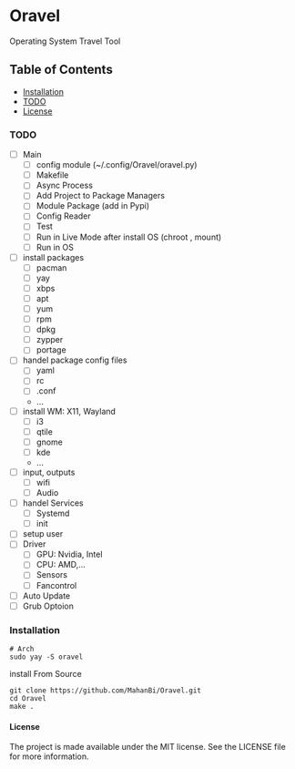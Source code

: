 # Oravel
Operating System Travel Tool

## Table of Contents
- [Installation](#installation)
- [TODO](#todo)
- [License](#license)


### TODO
- [ ] Main
  - [ ] config module (~/.config/Oravel/oravel.py)
  - [ ] Makefile
  - [ ] Async Process
  - [ ] Add Project to Package Managers
  - [ ] Module Package (add in Pypi)
  - [ ] Config Reader
  - [ ] Test
  - [ ] Run in Live Mode after install OS (chroot , mount)
  - [ ] Run in OS

- [ ] install packages
  - [ ] pacman
  - [ ] yay
  - [ ] xbps
  - [ ] apt
  - [ ] yum
  - [ ] rpm
  - [ ] dpkg
  - [ ] zypper
  - [ ] portage
- [ ] handel package config files
  - [ ] yaml
  - [ ] rc
  - [ ] .conf
  - ...
- [ ] install WM: X11, Wayland
  - [ ] i3
  - [ ] qtile
  - [ ] gnome
  - [ ] kde
  - ...
- [ ] input, outputs
  - [ ] wifi
  - [ ] Audio
- [ ] handel Services
  - [ ] Systemd
  - [ ] init
- [ ] setup user
- [ ] Driver
  - [ ] GPU: Nvidia, Intel
  - [ ] CPU: AMD,...
  - [ ] Sensors
  - [ ] Fancontrol
- [ ] Auto Update
- [ ] Grub Optoion

### Installation

```shell
# Arch
sudo yay -S oravel
```

install From Source

```shell
git clone https://github.com/MahanBi/Oravel.git
cd Oravel
make .
```

#### License
The project is made available under the MIT license. See the LICENSE file for more information.
